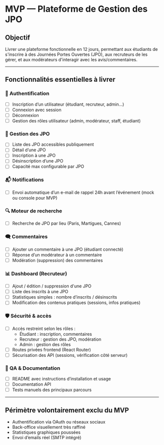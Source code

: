 # MVP — Plateforme de Gestion des JPO

## Objectif
Livrer une plateforme fonctionnelle en 12 jours, permettant aux étudiants de s'inscrire à des Journées Portes Ouvertes (JPO), aux recruteurs de les gérer, et aux modérateurs d'interagir avec les avis/commentaires.

---

## Fonctionnalités essentielles à livrer

### 🔐 Authentification
- [ ] Inscription d’un utilisateur (étudiant, recruteur, admin…)
- [ ] Connexion avec session
- [ ] Déconnexion
- [ ] Gestion des rôles utilisateur (admin, modérateur, staff, étudiant)

### 📅 Gestion des JPO
- [ ] Liste des JPO accessibles publiquement
- [ ] Détail d’une JPO
- [ ] Inscription à une JPO
- [ ] Désinscription d’une JPO
- [ ] Capacité max configurable par JPO

### 📬 Notifications
- [ ] Envoi automatique d’un e-mail de rappel 24h avant l’événement (mock ou console pour MVP)

### 🔍 Moteur de recherche
- [ ] Recherche de JPO par lieu (Paris, Martigues, Cannes)

### 🗨️ Commentaires
- [ ] Ajouter un commentaire à une JPO (étudiant connecté)
- [ ] Réponse d’un modérateur à un commentaire
- [ ] Modération (suppression) des commentaires

### 📊 Dashboard (Recruteur)
- [ ] Ajout / édition / suppression d'une JPO
- [ ] Liste des inscrits à une JPO
- [ ] Statistiques simples : nombre d’inscrits / désinscrits
- [ ] Modification des contenus pratiques (sessions, infos pratiques)

### 🛡️ Sécurité & accès
- [ ] Accès restreint selon les rôles :
  - Étudiant : inscription, commentaires
  - Recruteur : gestion des JPO, modération
  - Admin : gestion des rôles
- [ ] Routes privées frontend (React Router)
- [ ] Sécurisation des API (sessions, vérification côté serveur)

### 🧪 QA & Documentation
- [ ] README avec instructions d’installation et usage
- [ ] Documentation API
- [ ] Tests manuels des principaux parcours

---

## Périmètre volontairement exclu du MVP
- Authentification via OAuth ou réseaux sociaux
- Back-office visuellement très raffiné
- Statistiques graphiques poussées
- Envoi d’emails réel (SMTP intégré)
